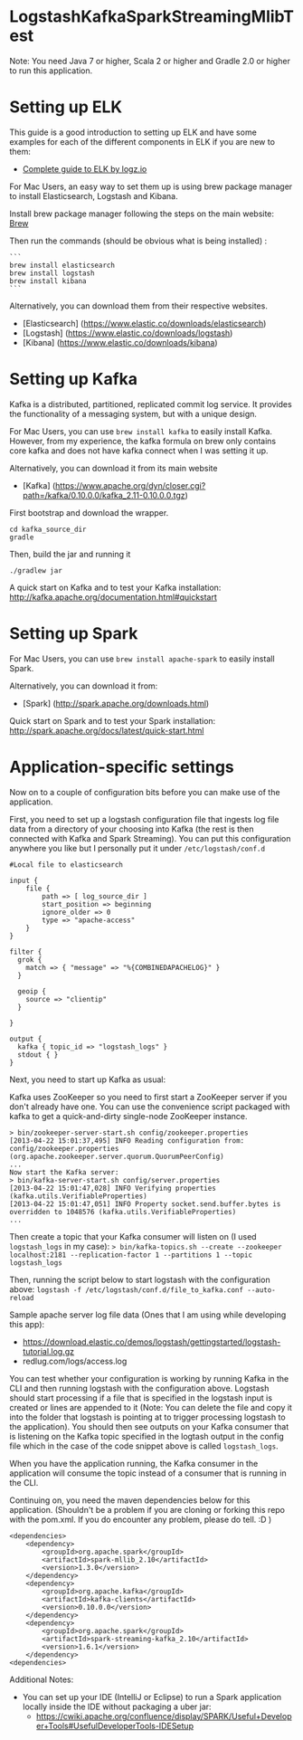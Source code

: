 
# LogstashKafkaSparkStreamingMlibTest

Note: You need Java 7 or higher, Scala 2 or higher and Gradle 2.0 or higher to run this application.

# Setting up ELK

This guide is a good introduction to setting up ELK and have some examples for each of the different components in ELK
if you are new to them:
* [Complete guide to ELK by logz.io](http://logz.io/learn/complete-guide-elk-stack/)

For Mac Users, an easy way to set them up is using brew package manager to install Elasticsearch, Logstash and Kibana.

Install brew package manager following the steps on the main website: [Brew](http://brew.sh/)

Then run the commands (should be obvious what is being installed) :

	```
	brew install elasticsearch
	brew install logstash
	brew install kibana
	```

Alternatively, you can download them from their respective websites.
* [Elasticsearch] (https://www.elastic.co/downloads/elasticsearch)
* [Logstash] (https://www.elastic.co/downloads/logstash)
* [Kibana] (https://www.elastic.co/downloads/kibana)

# Setting up Kafka
Kafka is a distributed, partitioned, replicated commit log service. It provides the functionality of a messaging
system, but with a unique design.

For Mac Users, you can use ```brew install kafka``` to easily install Kafka. However, from my experience, the kafka formula on
brew only contains core kafka and does not have kafka connect when I was setting it up.

Alternatively, you can download it from its main website
* [Kafka] (https://www.apache.org/dyn/closer.cgi?path=/kafka/0.10.0.0/kafka_2.11-0.10.0.0.tgz)

First bootstrap and download the wrapper.

```
cd kafka_source_dir
gradle
```

Then, build the jar and running it

```./gradlew jar```  

A quick start on Kafka and to test your Kafka installation:
http://kafka.apache.org/documentation.html#quickstart

# Setting up Spark

For Mac Users, you can use ```brew install apache-spark``` to easily install Spark.

Alternatively, you can download it from:
* [Spark] (http://spark.apache.org/downloads.html)

Quick start on Spark and to test your Spark installation:
http://spark.apache.org/docs/latest/quick-start.html

# Application-specific settings

Now on to a couple of configuration bits before you can make use of the application.

First, you need to set up a logstash configuration file that ingests log file data from a directory of your choosing into Kafka (the rest is then connected with Kafka and Spark Streaming). You can put this configuration anywhere you like but I personally put it under ```/etc/logstash/conf.d```

```
#Local file to elasticsearch

input {
    file {
        path => [ log_source_dir ]
        start_position => beginning
        ignore_older => 0
        type => "apache-access"
    }
}

filter {
  grok {
    match => { "message" => "%{COMBINEDAPACHELOG}" }
  }

  geoip {
    source => "clientip"
  }

}

output {
  kafka { topic_id => "logstash_logs" }
  stdout { }
}
```

Next, you need to start up Kafka as usual:

Kafka uses ZooKeeper so you need to first start a ZooKeeper server if you don't already have one. You can use the convenience script packaged with kafka to get a quick-and-dirty single-node ZooKeeper instance.

```
> bin/zookeeper-server-start.sh config/zookeeper.properties
[2013-04-22 15:01:37,495] INFO Reading configuration from: config/zookeeper.properties (org.apache.zookeeper.server.quorum.QuorumPeerConfig)
...
Now start the Kafka server:
> bin/kafka-server-start.sh config/server.properties
[2013-04-22 15:01:47,028] INFO Verifying properties (kafka.utils.VerifiableProperties)
[2013-04-22 15:01:47,051] INFO Property socket.send.buffer.bytes is overridden to 1048576 (kafka.utils.VerifiableProperties)
...
```

Then create a topic that your Kafka consumer will listen on (I used ```logstash_logs``` in my case):
```> bin/kafka-topics.sh --create --zookeeper localhost:2181 --replication-factor 1 --partitions 1 --topic logstash_logs```

Then, running the script below to start logstash with the configuration above:
```logstash -f /etc/logstash/conf.d/file_to_kafka.conf --auto-reload```

Sample apache server log file data (Ones that I am using while developing this app):
* https://download.elastic.co/demos/logstash/gettingstarted/logstash-tutorial.log.gz
* redlug.com/logs/access.log

You can test whether your configuration is working by running Kafka in the CLI and then running logstash with the configuration above. Logstash should start processing if a file that is specified in the logstash input is created or lines are appended to it (Note: You can delete the file and copy it into the folder that logstash is pointing at to trigger processing logstash to the application). You should then see outputs on your Kafka consumer that is listening on the Kafka topic specified in the logtash output in the config file which in the case of the code snippet above is called ```logstash_logs```.

When you have the application running, the Kafka consumer in the application will consume the topic instead of a consumer that is running in the CLI.

Continuing on, you need the maven dependencies below for this application. (Shouldn't be a problem if you are cloning or forking this repo with the pom.xml. If you do encounter any problem, please do tell. :D )

```
<dependencies>
	<dependency>
	    <groupId>org.apache.spark</groupId>
	    <artifactId>spark-mllib_2.10</artifactId>
	    <version>1.3.0</version>
	</dependency>
	<dependency>
	    <groupId>org.apache.kafka</groupId>
	    <artifactId>kafka-clients</artifactId>
	    <version>0.10.0.0</version>
	</dependency>
	<dependency>
	    <groupId>org.apache.spark</groupId>
	    <artifactId>spark-streaming-kafka_2.10</artifactId>
	    <version>1.6.1</version>
	</dependency>
<dependencies>
```

Additional Notes:
- You can set up your IDE (IntelliJ or Eclipse) to run a Spark application locally inside the IDE without packaging a uber jar:
	* https://cwiki.apache.org/confluence/display/SPARK/Useful+Developer+Tools#UsefulDeveloperTools-IDESetup
